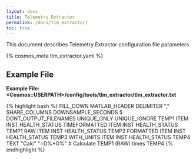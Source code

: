 ```yaml
---
layout: docs
title: Telemetry Extractor
permalink: /docs/tlm_extractor/
toc: true
---
```

This document describes Telemetry Extractor configuration file parameters.

{% cosmos_meta tlm_extractor.yaml %}

## Example File

**Example File: \<Cosmos::USERPATH\>/config/tools/tlm_extractor/tlm_extractor.txt**

{% highlight bash %}
FILL_DOWN
MATLAB_HEADER
DELIMITER ","
SHARE_COLUMNS
DOWNSAMPLE_SECONDS 5
DONT_OUTPUT_FILENAMES
UNIQUE_ONLY
UNIQUE_IGNORE TEMP1
ITEM INST HEALTH_STATUS TIMEFORMATTED
ITEM INST HEALTH_STATUS TEMP1 RAW
ITEM INST HEALTH_STATUS TEMP2 FORMATTED
ITEM INST HEALTH_STATUS TEMP3 WITH_UNITS
ITEM INST HEALTH_STATUS TEMP4
TEXT "Calc" "=D%*G%" # Calculate TEMP1 (RAW) times TEMP4
{% endhighlight %}

